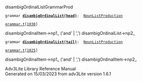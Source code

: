 <span class="title">disambigOrdinalList</span><span class="type">GrammarProd</span>

`grammar `**[`disambigOrdinalList(head)`](../object/disambigOrdinalList(head).html)**` :   `[`NounListProduction`](../object/NounListProduction.html)

[`grammar.t`](../file/grammar.t.html)`[`[`1030`](../source/grammar.t.html#1030)`]`

<div class="gramrule">

disambigOrdinalItem-\>np1\_ ('and' \| ',') disambigOrdinalList-\>np2\_  

</div>

`grammar `**[`disambigOrdinalList(tail)`](../object/disambigOrdinalList(tail).html)**` :   `[`NounListProduction`](../object/NounListProduction.html)

[`grammar.t`](../file/grammar.t.html)`[`[`1025`](../source/grammar.t.html#1025)`]`

<div class="gramrule">

disambigOrdinalItem-\>np1\_ ('and' \| ',') disambigOrdinalItem-\>np2\_  

</div>

<div class="ftr">

Adv3Lite Library Reference Manual  
Generated on 15/03/2023 from adv3Lite version 1.6.1

</div>
